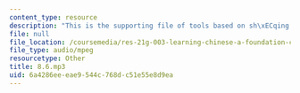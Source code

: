 ```yaml
---
content_type: resource
description: "This is the supporting file of tools based on sh\xECqing things."
file: null
file_location: /coursemedia/res-21g-003-learning-chinese-a-foundation-course-in-mandarin-spring-2011/6a4286eeeae9544c768dc51e55e8d9ea_8.6.mp3
file_type: audio/mpeg
resourcetype: Other
title: 8.6.mp3
uid: 6a4286ee-eae9-544c-768d-c51e55e8d9ea
---
```

